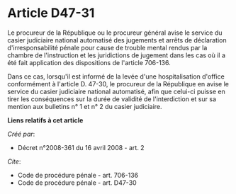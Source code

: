 # Article D47-31

Le procureur de la République ou le procureur général avise le service du casier judiciaire national automatisé des jugements
et arrêts de déclaration d'irresponsabilité pénale pour cause de trouble mental rendus par la chambre de l'instruction et les
juridictions de jugement dans les cas où il a été fait application des dispositions de l'article 706-136. 

Dans ce cas, lorsqu'il est informé de la levée d'une hospitalisation d'office conformément à l'article D. 47-30, le procureur
de la République en avise le service du casier judiciaire national automatisé, afin que celui-ci puisse en tirer les
conséquences sur la durée de validité de l'interdiction et sur sa mention aux bulletins n° 1 et n° 2 du casier judiciaire.

**Liens relatifs à cet article**

_Créé par_:

  - Décret n°2008-361 du 16 avril 2008 - art. 2

_Cite_:

  - Code de procédure pénale - art. 706-136
  - Code de procédure pénale - art. D47-30
